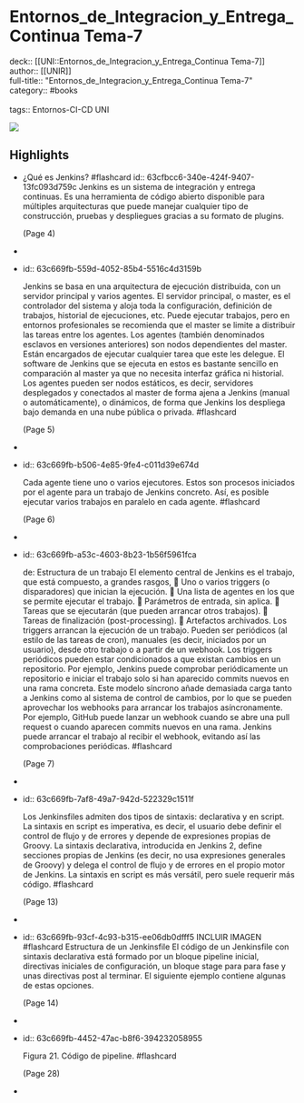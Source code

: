 # Entornos_de_Integracion_y_Entrega_Continua Tema-7

deck:: [[UNI::Entornos_de_Integracion_y_Entrega_Continua Tema-7]]\
author:: [[UNIR]]\
full-title:: "Entornos_de_Integracion_y_Entrega_Continua Tema-7"\
category:: #books\
\
tags:: Entornos-CI-CD UNI  

![](https://readwise-assets.s3.amazonaws.com/media/uploaded_book_covers/profile_22942/5360dc73-d287-4d6f-8309-e6ddfbb2ce3e.jpg)
## Highlights
- ¿Qué es Jenkins? #flashcard 
  id:: 63cfbcc6-340e-424f-9407-13fc093d759c
    Jenkins es un sistema de integración y entrega continuas. Es una herramienta de código abierto disponible para múltiples arquitecturas que puede manejar cualquier tipo de construcción, pruebas y despliegues gracias a su formato de plugins.
  
     (Page 4)
-
- id:: 63c669fb-559d-4052-85b4-5516c4d3159b
  
  Jenkins se basa en una arquitectura de ejecución distribuida, con un servidor principal y varios agentes. El servidor principal, o master, es el controlador del sistema y aloja toda la configuración, definición de trabajos, historial de ejecuciones, etc. Puede ejecutar trabajos, pero en entornos profesionales se recomienda que el master se limite a distribuir las tareas entre los agentes. Los agentes (también denominados esclavos en versiones anteriores) son nodos dependientes del master. Están encargados de ejecutar cualquier tarea que este les delegue. El software de Jenkins que se ejecuta en estos es bastante sencillo en comparación al master ya que no necesita interfaz gráfica ni historial. Los agentes pueden ser nodos estáticos, es decir, servidores desplegados y conectados al master de forma ajena a Jenkins (manual o automáticamente), o dinámicos, de forma que Jenkins los despliega bajo demanda en una nube pública o privada. #flashcard 
  
  
     (Page 5)
-
- id:: 63c669fb-b506-4e85-9fe4-c011d39e674d
  
  Cada agente tiene uno o varios ejecutores. Estos son procesos iniciados por el agente para un trabajo de Jenkins concreto. Así, es posible ejecutar varios trabajos en paralelo en cada agente. #flashcard 
  
  
     (Page 6)
-
- id:: 63c669fb-a53c-4603-8b23-1b56f5961fca
  
  de: Estructura de un trabajo El elemento central de Jenkins es el trabajo, que está compuesto, a grandes rasgos,  Uno o varios triggers (o disparadores) que inician la ejecución.  Una lista de agentes en los que se permite ejecutar el trabajo.  Parámetros de entrada, sin aplica.  Tareas que se ejecutarán (que pueden arrancar otros trabajos).  Tareas de finalización (post-processing).  Artefactos archivados. Los triggers arrancan la ejecución de un trabajo. Pueden ser periódicos (al estilo de las tareas de cron), manuales (es decir, iniciados por un usuario), desde otro trabajo o a partir de un webhook. Los triggers periódicos pueden estar condicionados a que existan cambios en un repositorio. Por ejemplo, Jenkins puede comprobar periódicamente un repositorio e iniciar el trabajo solo si han aparecido commits nuevos en una rama concreta. Este modelo síncrono añade demasiada carga tanto a Jenkins como al sistema de control de cambios, por lo que se pueden aprovechar los webhooks para arrancar los trabajos asíncronamente. Por ejemplo, GitHub puede lanzar un webhook cuando se abre una pull request o cuando aparecen commits nuevos en una rama. Jenkins puede arrancar el trabajo al recibir el webhook, evitando así las comprobaciones periódicas. #flashcard 
  
  
     (Page 7)
-
- id:: 63c669fb-7af8-49a7-942d-522329c1511f
  
  Los Jenkinsfiles admiten dos tipos de sintaxis: declarativa y en script. La sintaxis en script es imperativa, es decir, el usuario debe definir el control de flujo y de errores y depende de expresiones propias de Groovy. La sintaxis declarativa, introducida en Jenkins 2, define secciones propias de Jenkins (es decir, no usa expresiones generales de Groovy) y delega el control de flujo y de errores en el propio motor de Jenkins. La sintaxis en script es más versátil, pero suele requerir más código. #flashcard 
  
  
     (Page 13)
-
- id:: 63c669fb-93cf-4c93-b315-ee06db0dfff5
   INCLUIR IMAGEN #flashcard 
    Estructura de un Jenkinsfile El código de un Jenkinsfile con sintaxis declarativa está formado por un bloque pipeline inicial, directivas iniciales de configuración, un bloque stage para para fase y unas directivas post al terminar. El siguiente ejemplo contiene algunas de estas opciones.
  
     (Page 14)
-
- id:: 63c669fb-4452-47ac-b8f6-394232058955
  
  Figura 21. Código de pipeline. #flashcard 
  
  
     (Page 28)
-